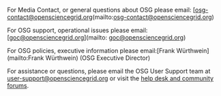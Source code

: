 

For Media Contact, or general questions about OSG please email: [osg-contact@opensciencegrid.org(mailto:osg-contact@opensciencegrid.org)

For OSG support, operational issues please email: [goc@opensciencegrid.org](mailto: goc@opensciencegrid.org) 

For OSG policies, executive information please email:[Frank Würthwein](mailto:Frank Würthwein) (OSG Executive Director)


For assistance or questions, please email the OSG User Support team  at [user-support@opensciencegrid.org](mailto:user-support@opensciencegrid.org)
 or visit the [help desk and community forums](http://support.opensciencegrid.org).
